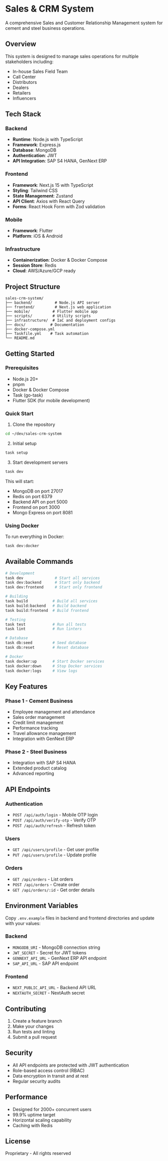 # Sales & CRM System

A comprehensive Sales and Customer Relationship Management system for cement and steel business operations.

## Overview

This system is designed to manage sales operations for multiple stakeholders including:
- In-house Sales Field Team
- Call Center
- Distributors
- Dealers
- Retailers
- Influencers

## Tech Stack

### Backend
- **Runtime**: Node.js with TypeScript
- **Framework**: Express.js
- **Database**: MongoDB
- **Authentication**: JWT
- **API Integration**: SAP S4 HANA, GenNext ERP

### Frontend
- **Framework**: Next.js 15 with TypeScript
- **Styling**: Tailwind CSS
- **State Management**: Zustand
- **API Client**: Axios with React Query
- **Forms**: React Hook Form with Zod validation

### Mobile
- **Framework**: Flutter
- **Platform**: iOS & Android

### Infrastructure
- **Containerization**: Docker & Docker Compose
- **Session Store**: Redis
- **Cloud**: AWS/Azure/GCP ready

## Project Structure

```
sales-crm-system/
├── backend/          # Node.js API server
├── frontend/         # Next.js web application
├── mobile/          # Flutter mobile app
├── scripts/         # Utility scripts
├── infrastructure/  # IaC and deployment configs
├── docs/           # Documentation
├── docker-compose.yml
├── Taskfile.yml    # Task automation
└── README.md
```

## Getting Started

### Prerequisites
- Node.js 20+
- pnpm
- Docker & Docker Compose
- Task (go-task)
- Flutter SDK (for mobile development)

### Quick Start

1. Clone the repository
```bash
cd ~/dev/sales-crm-system
```

2. Initial setup
```bash
task setup
```

3. Start development servers
```bash
task dev
```

This will start:
- MongoDB on port 27017
- Redis on port 6379
- Backend API on port 5000
- Frontend on port 3000
- Mongo Express on port 8081

### Using Docker

To run everything in Docker:
```bash
task dev:docker
```

## Available Commands

```bash
# Development
task dev              # Start all services
task dev:backend      # Start only backend
task dev:frontend     # Start only frontend

# Building
task build           # Build all services
task build:backend   # Build backend
task build:frontend  # Build frontend

# Testing
task test            # Run all tests
task lint            # Run linters

# Database
task db:seed         # Seed database
task db:reset        # Reset database

# Docker
task docker:up       # Start Docker services
task docker:down     # Stop Docker services
task docker:logs     # View logs
```

## Key Features

### Phase 1 - Cement Business
- Employee management and attendance
- Sales order management
- Credit limit management
- Performance tracking
- Travel allowance management
- Integration with GenNext ERP

### Phase 2 - Steel Business
- Integration with SAP S4 HANA
- Extended product catalog
- Advanced reporting

## API Endpoints

### Authentication
- `POST /api/auth/login` - Mobile OTP login
- `POST /api/auth/verify-otp` - Verify OTP
- `POST /api/auth/refresh` - Refresh token

### Users
- `GET /api/users/profile` - Get user profile
- `PUT /api/users/profile` - Update profile

### Orders
- `GET /api/orders` - List orders
- `POST /api/orders` - Create order
- `GET /api/orders/:id` - Get order details

## Environment Variables

Copy `.env.example` files in backend and frontend directories and update with your values:

### Backend
- `MONGODB_URI` - MongoDB connection string
- `JWT_SECRET` - Secret for JWT tokens
- `GENNEXT_API_URL` - GenNext ERP API endpoint
- `SAP_API_URL` - SAP API endpoint

### Frontend
- `NEXT_PUBLIC_API_URL` - Backend API URL
- `NEXTAUTH_SECRET` - NextAuth secret

## Contributing

1. Create a feature branch
2. Make your changes
3. Run tests and linting
4. Submit a pull request

## Security

- All API endpoints are protected with JWT authentication
- Role-based access control (RBAC)
- Data encryption in transit and at rest
- Regular security audits

## Performance

- Designed for 2000+ concurrent users
- 99.9% uptime target
- Horizontal scaling capability
- Caching with Redis

## License

Proprietary - All rights reserved